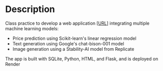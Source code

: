# Description

Class practice to develop a web application [[URL](https://two0240511-financial-web-app-nvgs.onrender.com/)] integrating multiple machine learning models:

* Price prediction using Scikit-learn's linear regression model
* Text generation using Google's chat-bison-001 model
* Image generation using a Stability-AI model from Replicate

The app is built with SQLite, Python, HTML, and Flask, and is deployed on Render
